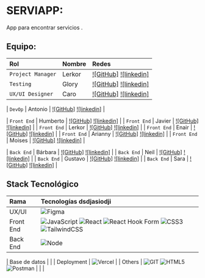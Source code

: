 # SERVIAPP:

App para encontrar servicios .<br>

## Equipo:

| Rol               | Nombre               | Redes                                                                                                                             |
| :---------------- | :------------------- | :-------------------------------------------------------------------------------------------------------------------------------- |
| `Project Manager` | Lerkor         | [![GitHub]](https://github.com) [![linkedin]](https://www.linkedin.com)                                  |
| `Testing`         | Glory | [![GitHub]](https://github.com) [![linkedin]](https://www.linkedin.com/)                                    |
| `UX/UI Designer`  | Caro     | [![GitHub]](https://github.com) [![linkedin]](https://www.linkedin.com)           |

| `DevOp`  | Antonio     | [![GitHub]](https://github.com) [![linkedin]](https://www.linkedin.com)           |

| `Front End`       | Humberto | [![GitHub]](https://github.com/juanmderosa) [![linkedin]](https://www.linkedin.com/)                               |
| `Front End`       | Javier    | [![GitHub]](https://github.com/jramire5) [![linkedin]](https://www.linkedin.com)                                |
| `Front End`       | Lerkor    | [![GitHub]](https://github.com/jramire5) [![linkedin]](https://www.linkedin.com)                                |
| `Front End`       | Enair   | [![GitHub]](https://github.com/jramire5) [![linkedin]](https://www.linkedin.com)                                |
| `Front End`       | Arianny   | [![GitHub]](https://github.com/jramire5) [![linkedin]](https://www.linkedin.com)                                |
| `Front End`       | Moises    | [![GitHub]](https://github.com/jramire5) [![linkedin]](https://www.linkedin.com)                                |


| `Back End`        | Bárbara         | [![GitHub]](https://github.com) [![linkedin]](https://www.linkedin.com)                       |
| `Back End`        | Neil         | [![GitHub]](https://github.com) [![linkedin]](https://www.linkedin.com)                       |
| `Back End`        | Gustavo    | [![GitHub]](https://github.com) [![linkedin]](https://www.linkedin.com)                       |
| `Back End`        | Sara   | [![GitHub]](https://github.com) [![linkedin]](https://www.linkedin.com)                       |



## Stack Tecnológico


| Rama          | Tecnologías                                                                                                                                                                                                                                                                                                                                                                                             dsdjasiodji                                                                                                                                                                                                                                                                                                                      |
| :------------ | :---------------------------------------------------------------------------------------------------------------------------------------------------------------------------------------------------------------------------------------------------------------------------------------------------------------------------------------------------------------------------------------------------------------------------------------------------------------------------------------------------------------------------------------------------------------------------------------------------------------------------------------------------------------------------------------------------------------------------- |
| UX/UI         | ![Figma](https://img.shields.io/badge/figma-%23F24E1E.svg?style=for-the-badge&logo=figma&logoColor=white)                                                                                                                                                                                                                                                                                                                                                                                                                                                                                                                                                                                                                     |
| Front End     | ![JavaScript](https://img.shields.io/badge/javascript-%23323330.svg?style=for-the-badge&logo=javascript&logoColor=%23F7DF1E) ![React](https://img.shields.io/badge/react-%2320232a.svg?style=for-the-badge&logo=react&logoColor=%2361DAFB) ![React Hook Form](https://img.shields.io/badge/React%20Hook%20Form-%23EC5990.svg?style=for-the-badge&logo=reacthookform&logoColor=white) ![CSS3](https://img.shields.io/badge/css3-%231572B6.svg?style=for-the-badge&logo=css3&logoColor=white) ![TailwindCSS](https://img.shields.io/badge/tailwindcss-%2338B2AC.svg?style=for-the-badge&logo=tailwind-css&logoColor=white) |
| Back End      | ![Node]()          |

| Base de datos |                                                                                                                                                                |
| Deployment    | ![Vercel](https://img.shields.io/badge/vercel-%23000000.svg?style=for-the-badge&logo=vercel&logoColor=white)                                                                                                                                                                                                                                                                                                                                                                                                                                                                                                                                                                                                                  |
| Others        | ![GIT](https://img.shields.io/badge/Git-fc6d26?style=for-the-badge&logo=git&logoColor=white) ![HTML5](https://img.shields.io/badge/html5-%23E34F26.svg?style=for-the-badge&logo=html5&logoColor=white) ![Postman](https://img.shields.io/badge/Postman-FF6C37?style=for-the-badge&logo=postman&logoColor=white)                                                                                                                                                                                                                                                                                                                                                                                                               |
|               |

